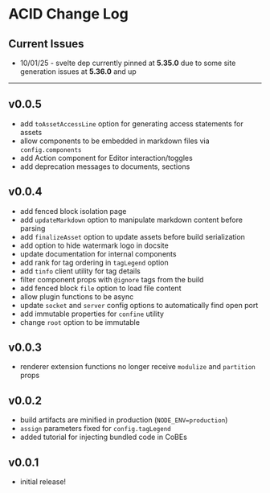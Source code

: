 # ACID Change Log


## Current Issues

- 10/01/25 - svelte dep currently pinned at **5.35.0** due to some site generation issues at **5.36.0** and up


---
## v0.0.5

- add `toAssetAccessLine` option for generating access statements for assets
- allow components to be embedded in markdown files via `config.components`
- add Action component for Editor interaction/toggles
- add deprecation messages to documents, sections 


## v0.0.4

- add fenced block isolation page
- add `updateMarkdown` option to manipulate markdown content before parsing
- add `finalizeAsset` option to update assets before build serialization
- add option to hide watermark logo in docsite
- update documentation for internal components
- add rank for tag ordering in `tagLegend` option
- add `tinfo` client utility for tag details
- filter component props with `@ignore` tags from the build
- add fenced block `file` option to load file content
- allow plugin functions to be async
- update `socket` and `server` config options to automatically find open port
- add immutable properties for `confine` utility
- change `root` option to be immutable


## v0.0.3

- renderer extension functions no longer receive `modulize` and `partition` props


## v0.0.2

- build artifacts are minified in production (`NODE_ENV=production`)
- `assign` parameters fixed for `config.tagLegend`
- added tutorial for injecting bundled code in CoBEs


## v0.0.1

- initial release!
